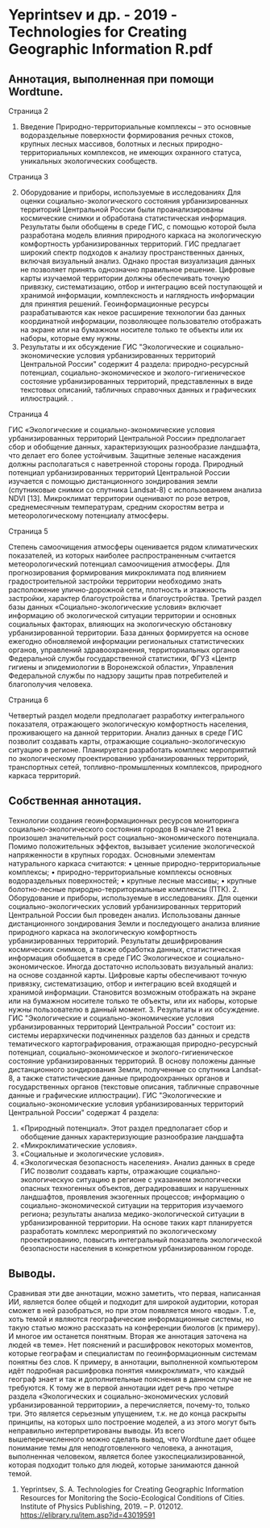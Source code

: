 # Yeprintsev и др. - 2019 - Technologies for Creating Geographic Information R.pdf
## Аннотация, выполненная при помощи Wordtune.

Страница 2

1. Введение
Природно-территориальные комплексы – это основные водораздельные поверхности формирования речных стоков, крупных лесных массивов, болотных и лесных природно-территориальных комплексов, не имеющих охранного статуса, уникальных экологических сообществ.

Страница 3

2. Оборудование и приборы, используемые в исследованиях
Для оценки социально-экологического состояния урбанизированных территорий Центральной России были проанализированы космические снимки и обработана статистическая информация. Результаты были обобщены в среде ГИС, с помощью которой была разработана модель влияния природного каркаса на экологическую комфортность урбанизированных территорий.
ГИС предлагает широкий спектр подходов к анализу пространственных данных, включая визуальный анализ. Однако простая визуализация данных не позволяет принять однозначно правильное решение.
Цифровые карты изучаемой территории должны обеспечивать точную привязку, систематизацию, отбор и интеграцию всей поступающей и хранимой информации, комплексность и наглядность информации для принятия решений.
Геоинформационные ресурсы разрабатываются как некое расширение технологии баз данных координатной информации, позволяющее пользователю отображать на экране или на бумажном носителе только те объекты или их наборы, которые ему нужны.
3. Результаты и их обсуждение
ГИС "Экологические и социально-экономические условия урбанизированных территорий Центральной России" содержит 4 раздела: природно-ресурсный потенциал, социально-экономическое и эколого-гигиеническое состояние урбанизированных территорий, представленных в виде текстовых описаний, табличных справочных данных и графических иллюстраций. .

Страница 4

ГИС «Экологические и социально-экономические условия урбанизированных территорий Центральной России» предполагает сбор и обобщение данных, характеризующих разнообразие ландшафта, что делает его более устойчивым. Защитные зеленые насаждения должны располагаться с наветренной стороны города.
Природный потенциал урбанизированных территорий Центральной России изучается с помощью дистанционного зондирования земли (спутниковые снимки со спутника Landsat-8) с использованием анализа NDVI [13]. Микроклимат территории оценивают по розе ветров, среднемесячным температурам, средним скоростям ветра и метеорологическому потенциалу атмосферы.

Страница 5

Степень самоочищения атмосферы оценивается рядом климатических показателей, из которых наиболее распространенным считается метеорологический потенциал самоочищения атмосферы.
Для прогнозирования формирования микроклимата под влиянием градостроительной застройки территории необходимо знать расположение улично-дорожной сети, плотность и этажность застройки, характер благоустройства и благоустройства.
Третий раздел базы данных «Социально-экологические условия» включает информацию об экологической ситуации территории и основных социальных факторах, влияющих на экологическую обстановку урбанизированной территории.
База данных формируется на основе ежегодно обновляемой информации региональных статистических органов, управлений здравоохранения, территориальных органов Федеральной службы государственной статистики, ФГУЗ «Центр гигиены и эпидемиологии в Воронежской области», Управления Федеральной службы по надзору защиты прав потребителей и благополучия человека.

Страница 6

Четвертый раздел модели предполагает разработку интегрального показателя, отражающего экологическую комфортность населения, проживающего на данной территории.
Анализ данных в среде ГИС позволит создавать карты, отражающие социально-экологическую ситуацию в регионе.
Планируется разработать комплекс мероприятий по экологическому проектированию урбанизированных территорий, транспортных сетей, топливно-промышленных комплексов, природного каркаса территорий.

## Собственная аннотация.

Технологии создания геоинформационных ресурсов мониторинга социально-экологического состояния городов 
В начале 21 века произошел значительный рост социально-экономического потенциала. 
Помимо положительных эффектов, вызывает усиление экологической напряженности в крупных городах.
Основными элементам натурального каркаса считаются:
• ценные природно-территориальные комплексы;
• природно-территориальные комплексы основных водораздельных поверхностей;
• крупные лесные массивы;
• крупные болотно-лесные природно-территориальные комплексы (ПТК).
2. Оборудование и приборы, используемые в исследованиях.
Для оценки социально-экологических условий урбанизированных территорий Центральной России был проведен анализ.
Использованы данные дистанционного зондирования Земли и последующего анализа
влияние природного каркаса на экологическую комфортность урбанизированных территорий.
Результаты дешифрирования космических снимков, а также обработка данных, статистическая информация обобщается в среде ГИС Экологическое и социально-экономическое.
Иногда достаточно использовать визуальный анализ: на основе созданной карты.
Цифровые карты обеспечивают точную привязку, систематизацию, отбор и интеграцию всей входящей и хранимой информации.
Становится возможным отображать на экране или на бумажном носителе только те объекты, или их наборы, которые нужны пользователю в данный момент. 
3. Результаты и их обсуждение.
ГИС "Экологические и социально-экономические условия урбанизированных территорий Центральной России" состоит из:
системы иерархически подчиненных разделов баз данных и средств тематического картографирования, отражающая природно-ресурсный потенциал, социально-экономическое и эколого-гигиеническое состояние урбанизированных территорий.
В основу положены данные дистанционного зондирования Земли, полученные со спутника Landsat-8, а также статистические данные природоохранных органов и государственных органов (текстовые описания, табличные справочные данные и графические иллюстрации).
ГИС "Экологические и социально-экономические условия урбанизированных территорий Центральной России" содержат 4 раздела:

1.	«Природный потенциал». Этот раздел предполагает сбор и обобщение данных
характеризующие разнообразие ландшафта
2.	 «Микроклиматические условия». 
3.	 «Социальные и экологические условия». 
4.	 «Экологическая безопасность населения». 
Анализ данных в среде ГИС позволит создавать карты, отражающие социально-экологическую ситуацию в регионе с указанием экологически опасных техногенных объектов, деградировавших и нарушенных ландшафтов, проявления экзогенных процессов; информацию о социально-экономической ситуации на территория изучаемого региона; результаты анализа медико-экологической ситуации в урбанизированной территории.
На основе таких карт планируется разработать комплекс мероприятий по экологическому проектированию, повысить интегральный показатель экологической безопасности населения в конкретном урбанизированном городе.


## Выводы.
Сравнивая эти две аннотации, можно заметить, что первая, написанная ИИ, является более общей и подходит для широкой аудитории, которая сможет в ней разобраться, но при этом появляется много «воды». Т.е, хоть темой и являются географические информационные системы, но такую статью можно рассказать на конференции биологов (к примеру). И многое им останется понятным.
Вторая же аннотация заточена на людей «в теме». Нет пояснений и расшифровок некоторых моментов, которые географам и специалистам по геоинформационным системам понятны без слов. К примеру, в аннотации, выполненной компьютером идёт подробная расшифровка понятия «микроклимат», что каждый географ знает и так и дополнительные пояснения в данном случае не требуются.
К тому же в первой аннотации идет речь про четыре раздела «Экологических и социально-экономических условий урбанизированной территории», а перечисляется, почему-то, только три. Это является серьезным упущением, т.к. не до конца раскрыты принципы, на которых шло построение моделей, а из этого могут быть неправильно интерпретированы выводы.
Из всего вышеперечисленного можно сделать вывод, что Wordtune дает общее понимание темы для неподготовленного человека, а аннотация, выполненная человеком, является более узкоспециализированной, которая подходит только для людей, которые занимаются данной темой.





1. Yeprintsev, S. A. Technologies for Creating Geographic Information Resources for Monitoring the Socio-Ecological Conditions of Cities. Institute of Physics Publishing, 2019. – P. 012012.
https://elibrary.ru/item.asp?id=43019591

